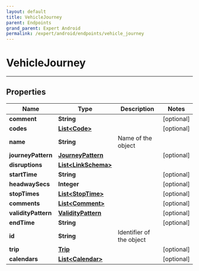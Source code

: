 ```yaml
---
layout: default
title: VehicleJourney
parent: Endpoints
grand_parent: Expert Android
permalink: /expert/android/endpoints/vehicle_journey
---
```


# VehicleJourney

---

## Properties

| Name | Type | Description | Notes
| ------------ | ------------- | ------------- | -------------
**comment** | **String** |  |  [optional]
**codes** | [**List&lt;Code&gt;**](/navitia_sdk_docs/expert/android/endpoints/code) |  |  [optional]
**name** | **String** | Name of the object | 
**journeyPattern** | [**JourneyPattern**](/navitia_sdk_docs/expert/android/endpoints/journey_pattern) |  |  [optional]
**disruptions** | [**List&lt;LinkSchema&gt;**](/navitia_sdk_docs/expert/android/endpoints/link_schema) |  | 
**startTime** | **String** |  |  [optional]
**headwaySecs** | **Integer** |  |  [optional]
**stopTimes** | [**List&lt;StopTime&gt;**](/navitia_sdk_docs/expert/android/endpoints/stop_time) |  |  [optional]
**comments** | [**List&lt;Comment&gt;**](/navitia_sdk_docs/expert/android/endpoints/comment) |  |  [optional]
**validityPattern** | [**ValidityPattern**](/navitia_sdk_docs/expert/android/endpoints/validity_pattern) |  |  [optional]
**endTime** | **String** |  |  [optional]
**id** | **String** | Identifier of the object | 
**trip** | [**Trip**](/navitia_sdk_docs/expert/android/endpoints/trip) |  |  [optional]
**calendars** | [**List&lt;Calendar&gt;**](/navitia_sdk_docs/expert/android/endpoints/calendar) |  |  [optional]



